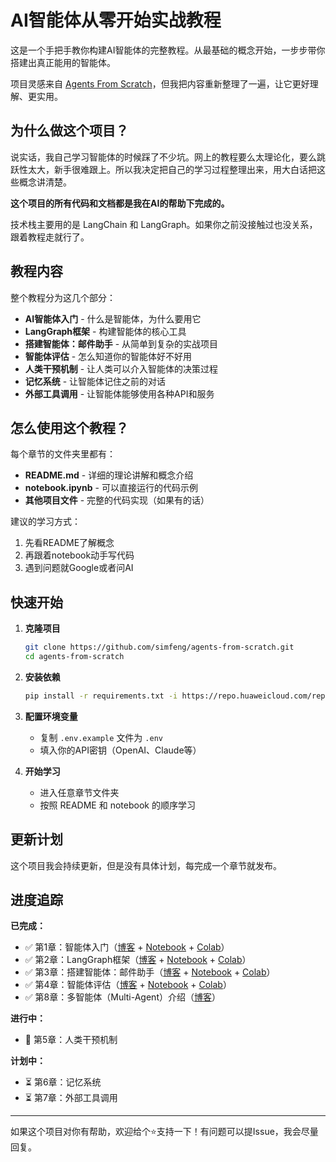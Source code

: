 # AI智能体从零开始实战教程

这是一个手把手教你构建AI智能体的完整教程。从最基础的概念开始，一步步带你搭建出真正能用的智能体。

项目灵感来自 [Agents From Scratch](https://github.com/langchain-ai/agents-from-scratch)，但我把内容重新整理了一遍，让它更好理解、更实用。

## 为什么做这个项目？

说实话，我自己学习智能体的时候踩了不少坑。网上的教程要么太理论化，要么跳跃性太大，新手很难跟上。所以我决定把自己的学习过程整理出来，用大白话把这些概念讲清楚。

**这个项目的所有代码和文档都是我在AI的帮助下完成的。**

技术栈主要用的是 LangChain 和 LangGraph。如果你之前没接触过也没关系，跟着教程走就行了。


## 教程内容

整个教程分为这几个部分：

- **AI智能体入门** - 什么是智能体，为什么要用它
- **LangGraph框架** - 构建智能体的核心工具
- **搭建智能体：邮件助手** - 从简单到复杂的实战项目
- **智能体评估** - 怎么知道你的智能体好不好用
- **人类干预机制** - 让人类可以介入智能体的决策过程
- **记忆系统** - 让智能体记住之前的对话
- **外部工具调用** - 让智能体能够使用各种API和服务

## 怎么使用这个教程？

每个章节的文件夹里都有：
- **README.md** - 详细的理论讲解和概念介绍
- **notebook.ipynb** - 可以直接运行的代码示例
- **其他项目文件** - 完整的代码实现（如果有的话）

建议的学习方式：
1. 先看README了解概念
2. 再跟着notebook动手写代码
3. 遇到问题就Google或者问AI

## 快速开始

1. **克隆项目**
   ```bash
   git clone https://github.com/simfeng/agents-from-scratch.git
   cd agents-from-scratch
   ```

2. **安装依赖**
   ```bash
   pip install -r requirements.txt -i https://repo.huaweicloud.com/repository/pypi/simple/
   ```

3. **配置环境变量**
   - 复制 `.env.example` 文件为 `.env`
   - 填入你的API密钥（OpenAI、Claude等）

4. **开始学习**
   - 进入任意章节文件夹
   - 按照 README 和 notebook 的顺序学习

## 更新计划

这个项目我会持续更新，但是没有具体计划，每完成一个章节就发布。

## 进度追踪

**已完成：**
- ✅ 第1章：智能体入门（[博客](./01-agents-intro/README.md) + [Notebook](./01-agents-intro/notebook.ipynb) + [Colab](https://colab.research.google.com/github/simfeng/agents-from-scratch/blob/main/01-agents-intro/notebook.ipynb)）
- ✅ 第2章：LangGraph框架（[博客](./02-langgraph-intro/README.md) + [Notebook](./02-langgraph-intro/notebook.ipynb) + [Colab](https://colab.research.google.com/github/simfeng/agents-from-scratch/blob/main/02-langgraph-intro/notebook.ipynb)）
- ✅ 第3章：搭建智能体：邮件助手（[博客](./03-building-agents/README.md) + [Notebook](./03-building-agents/notebook.ipynb) + [Colab](https://colab.research.google.com/github/simfeng/agents-from-scratch/blob/main/03-building-agents/notebook.ipynb)）
- ✅ 第4章：智能体评估（[博客](./04-evaluation/README.md) + [Notebook](./04-evaluation/notebook.ipynb) + [Colab](https://colab.research.google.com/github/simfeng/agents-from-scratch/blob/main/04-evaluation/notebook.ipynb)）
- ✅ 第8章：多智能体（Multi-Agent）介绍（[博客](https://schemax.tech/blog/anthropic-multi-agent-system-architecture)）

**进行中：**
- 🚧 第5章：人类干预机制

**计划中：**
- ⏳ 第6章：记忆系统
- ⏳ 第7章：外部工具调用

---

如果这个项目对你有帮助，欢迎给个⭐️支持一下！有问题可以提Issue，我会尽量回复。
